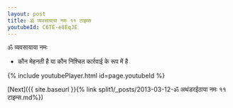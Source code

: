 ```yaml
---
layout: post
title: ॐ व्यवसायाया नमः ११ टाइम्स
youtubeId: C6TE-e8EqJE
---
```

 
 
 ॐ व्यवसायाया नमः  
 
 -  कौन मेहनती है या कौन निश्चित कार्रवाई के रूप में है 
 
  
 
  
 
 
 
 
 
 


{% include youtubePlayer.html id=page.youtubeId %}
 
[Next]({{ site.baseurl }}{% link  split1/_posts/2013-03-12-ॐ अथंडरईठाया नमः ११ टाइम्स.md%})
 
